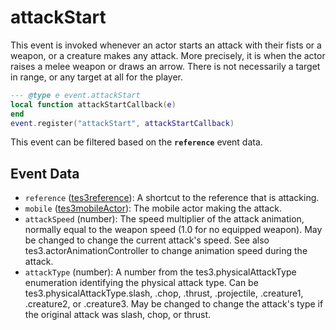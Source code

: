 # attackStart

This event is invoked whenever an actor starts an attack with their fists or a weapon, or a creature makes any attack. More precisely, it is when the actor raises a melee weapon or draws an arrow. There is not necessarily a target in range, or any target at all for the player.

```lua
--- @type e event.attackStart
local function attackStartCallback(e)
end
event.register("attackStart", attackStartCallback)
```

This event can be filtered based on the **`reference`** event data.

## Event Data

* `reference` ([tes3reference](../../types/tes3reference)): A shortcut to the reference that is attacking.
* `mobile` ([tes3mobileActor](../../types/tes3mobileActor)): The mobile actor making the attack.
* `attackSpeed` (number): The speed multiplier of the attack animation, normally equal to the weapon speed (1.0 for no equipped weapon). May be changed to change the current attack's speed. See also tes3.actorAnimationController to change animation speed during the attack.
* `attackType` (number): A number from the tes3.physicalAttackType enumeration identifying the physical attack type. Can be tes3.physicalAttackType.slash, .chop, .thrust, .projectile, .creature1, .creature2, or .creature3. May be changed to change the attack's type if the original attack was slash, chop, or thrust.

